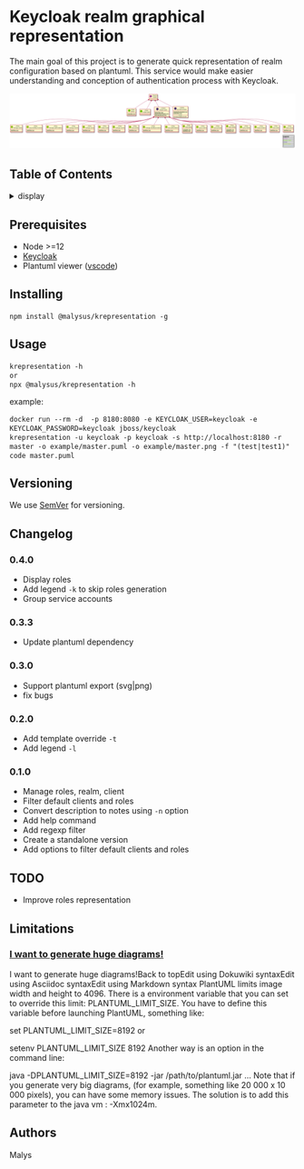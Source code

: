 
# Keycloak realm graphical representation

The main goal of this project is to generate quick representation of realm configuration based on plantuml.
This service would make easier understanding and conception of authentication process with Keycloak.

![](./example/master.png)


## Table of Contents
<details><summary>display</summary>

- [Keycloak realm graphical representation](#keycloak-realm-graphical-representation)
  - [Table of Contents](#table-of-contents)
  - [Prerequisites](#prerequisites)
  - [Installing](#installing)
  - [Usage](#usage)
  - [Versioning](#versioning)
  - [Changelog](#changelog)
    - [0.4.0](#040)
    - [0.3.3](#033)
    - [0.3.0](#030)
    - [0.2.0](#020)
    - [0.1.0](#010)
  - [TODO](#todo)
  - [Limitations](#limitations)
    - [I want to generate huge diagrams!](#i-want-to-generate-huge-diagrams)
  - [Authors](#authors)

</details>

## Prerequisites

* Node >=12
* [Keycloak](https://www.keycloak.org)
* Plantuml viewer ([vscode](https://marketplace.visualstudio.com/items?itemName=jebbs.plantuml))

## Installing

```
npm install @malysus/krepresentation -g
```

## Usage

```
krepresentation -h
or
npx @malysus/krepresentation -h
```
example:
```
docker run --rm -d  -p 8180:8080 -e KEYCLOAK_USER=keycloak -e KEYCLOAK_PASSWORD=keycloak jboss/keycloak
krepresentation -u keycloak -p keycloak -s http://localhost:8180 -r master -o example/master.puml -o example/master.png -f "(test|test1)"
code master.puml
```

## Versioning

We use [SemVer](http://semver.org/) for versioning. 

## Changelog

### 0.4.0

* Display roles
* Add legend `-k` to skip roles generation
* Group service accounts

### 0.3.3

* Update plantuml dependency

### 0.3.0

* Support plantuml export (svg|png)
* fix bugs

### 0.2.0

* Add template override `-t`
* Add legend `-l`

### 0.1.0

* Manage roles, realm, client
* Filter default clients and roles
* Convert description to notes using `-n` option
* Add help command
* Add regexp filter
* Create a standalone version 
* Add options to filter default clients and roles

## TODO

* Improve roles representation

## Limitations

### [I want to generate huge diagrams!](https://plantuml.com/en/faq)

I want to generate huge diagrams!Back to topEdit using Dokuwiki syntaxEdit using Asciidoc syntaxEdit using Markdown syntax
PlantUML limits image width and height to 4096. There is a environment variable that you can set to override this limit: PLANTUML_LIMIT_SIZE. You have to define this variable before launching PlantUML, something like:

set PLANTUML_LIMIT_SIZE=8192
or

setenv PLANTUML_LIMIT_SIZE 8192
Another way is an option in the command line:

java -DPLANTUML_LIMIT_SIZE=8192 -jar /path/to/plantuml.jar ...
Note that if you generate very big diagrams, (for example, something like 20 000 x 10 000 pixels), you can have some memory issues. The solution is to add this parameter to the java vm : -Xmx1024m.

## Authors

Malys
